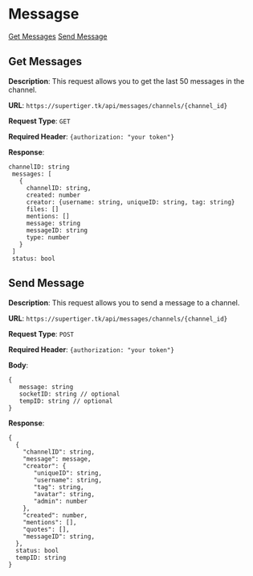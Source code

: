 # Messagse
[Get Messages](#get-messages)
[Send Message](#send-message)

## Get Messages
**Description**: This request allows you to get the last 50 messages in the channel.

**URL**: `https://supertiger.tk/api/messages/channels/{channel_id}` 

**Request Type**: `GET`  

**Required Header**: `{authorization: "your token"}`

 **Response**:
 ```
 channelID: string
  messages: [
    {
      channelID: string,
      created: number
      creator: {username: string, uniqueID: string, tag: string}
      files: []
      mentions: []
      message: string
      messageID: string
      type: number
    }
  ]
  status: bool
 ```
 ## Send Message
**Description**: This request allows you to send a message to a channel.

**URL**: `https://supertiger.tk/api/messages/channels/{channel_id}` 

**Request Type**: `POST`  

**Required Header**: `{authorization: "your token"}`

**Body**: 
```
{
   message: string
   socketID: string // optional
   tempID: string // optional
}
```

**Response**:
 ```
{
   {
     "channelID": string,
     "message": message,
     "creator": {
        "uniqueID": string,
        "username": string,
        "tag": string,
        "avatar": string,
        "admin": number
     },
     "created": number,
     "mentions": [],
     "quotes": [],
     "messageID": string,
   },
   status: bool
   tempID: string
}
 ```
 
 
